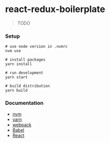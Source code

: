 # react-redux-boilerplate

> TODO

### Setup

```
# use node version in .nvmrc
nvm use

# install packages
yarn install

# run development
yarn start

# build distribution
yarn build
```

### Documentation

* [nvm](https://github.com/creationix/nvm)
* [yarn](https://yarnpkg.com/en)
* [webpack](https://webpack.js.org)
* [Babel](https://babeljs.io)
* [React](https://facebook.github.io/react)
